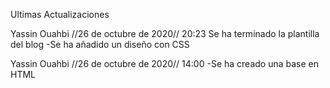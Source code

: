 Ultimas Actualizaciones

Yassin Ouahbi //26 de octubre de 2020// 20:23
Se ha terminado la plantilla del blog
 -Se ha añadido un diseño con CSS

Yassin Ouahbi //26 de octubre de 2020// 14:00
 -Se ha creado una base en HTML 
